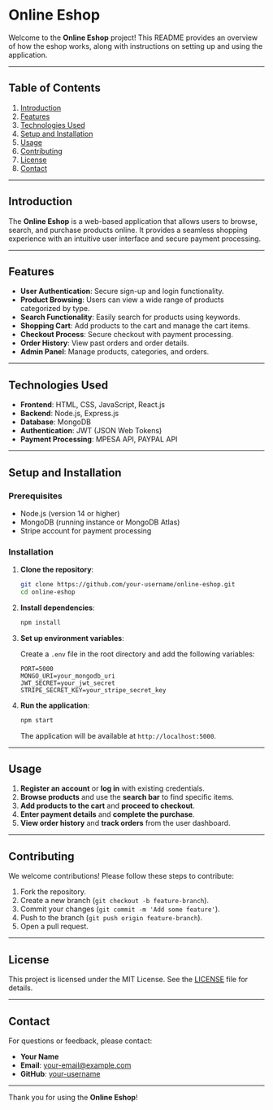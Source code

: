 # Online Eshop

Welcome to the **Online Eshop** project! This README provides an overview of how the eshop works, along with instructions on setting up and using the application.

---

## Table of Contents

1. [Introduction](#introduction)
2. [Features](#features)
3. [Technologies Used](#technologies-used)
4. [Setup and Installation](#setup-and-installation)
5. [Usage](#usage)
6. [Contributing](#contributing)
7. [License](#license)
8. [Contact](#contact)

---

## Introduction

The **Online Eshop** is a web-based application that allows users to browse, search, and purchase products online. It provides a seamless shopping experience with an intuitive user interface and secure payment processing.

---

## Features

- **User Authentication**: Secure sign-up and login functionality.
- **Product Browsing**: Users can view a wide range of products categorized by type.
- **Search Functionality**: Easily search for products using keywords.
- **Shopping Cart**: Add products to the cart and manage the cart items.
- **Checkout Process**: Secure checkout with payment processing.
- **Order History**: View past orders and order details.
- **Admin Panel**: Manage products, categories, and orders.

---

## Technologies Used

- **Frontend**: HTML, CSS, JavaScript, React.js
- **Backend**: Node.js, Express.js
- **Database**: MongoDB
- **Authentication**: JWT (JSON Web Tokens)
- **Payment Processing**: MPESA API, PAYPAL API

---

## Setup and Installation

### Prerequisites

- Node.js (version 14 or higher)
- MongoDB (running instance or MongoDB Atlas)
- Stripe account for payment processing

### Installation

1. **Clone the repository**:

    ```bash
    git clone https://github.com/your-username/online-eshop.git
    cd online-eshop
    ```

2. **Install dependencies**:

    ```bash
    npm install
    ```

3. **Set up environment variables**:
   
   Create a `.env` file in the root directory and add the following variables:

    ```plaintext
    PORT=5000
    MONGO_URI=your_mongodb_uri
    JWT_SECRET=your_jwt_secret
    STRIPE_SECRET_KEY=your_stripe_secret_key
    ```

4. **Run the application**:

    ```bash
    npm start
    ```

    The application will be available at `http://localhost:5000`.

---

## Usage

1. **Register an account** or **log in** with existing credentials.
2. **Browse products** and use the **search bar** to find specific items.
3. **Add products to the cart** and **proceed to checkout**.
4. **Enter payment details** and **complete the purchase**.
5. **View order history** and **track orders** from the user dashboard.

---

## Contributing

We welcome contributions! Please follow these steps to contribute:

1. Fork the repository.
2. Create a new branch (`git checkout -b feature-branch`).
3. Commit your changes (`git commit -m 'Add some feature'`).
4. Push to the branch (`git push origin feature-branch`).
5. Open a pull request.

---

## License

This project is licensed under the MIT License. See the [LICENSE](LICENSE) file for details.

---

## Contact

For questions or feedback, please contact:

- **Your Name**
- **Email**: your-email@example.com
- **GitHub**: [your-username](https://github.com/your-username)

---

Thank you for using the **Online Eshop**!

